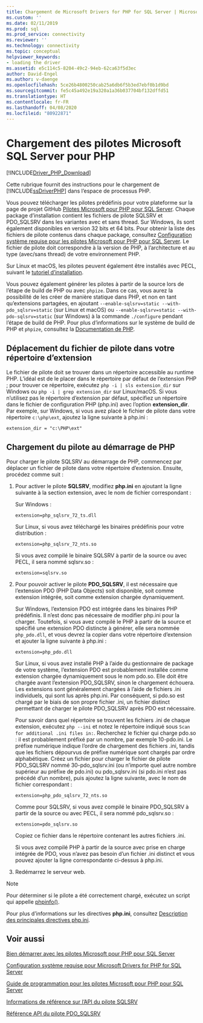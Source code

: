 ```yaml
---
title: Chargement de Microsoft Drivers for PHP for SQL Server | Microsoft Docs
ms.custom: ''
ms.date: 02/11/2019
ms.prod: sql
ms.prod_service: connectivity
ms.reviewer: ''
ms.technology: connectivity
ms.topic: conceptual
helpviewer_keywords:
- loading the driver
ms.assetid: e5c114c5-8204-49c2-94eb-62ca63f5d3ec
author: David-Engel
ms.author: v-daenge
ms.openlocfilehash: 5ce26b4800250cab25a6db6f5b3ed7ebf0b1d9bd
ms.sourcegitcommit: fe5c45a492e19a320a1a36b037704bf132dffd51
ms.translationtype: HT
ms.contentlocale: fr-FR
ms.lasthandoff: 04/08/2020
ms.locfileid: "80922871"
---
```

# <a name="loading-the-microsoft-drivers-for-php-for-sql-server"></a>Chargement des pilotes Microsoft SQL Server pour PHP
[!INCLUDE[Driver_PHP_Download](../../includes/driver_php_download.md)]

Cette rubrique fournit des instructions pour le chargement de [!INCLUDE[ssDriverPHP](../../includes/ssdriverphp_md.md)] dans l’espace de processus PHP.  
  
Vous pouvez télécharger les pilotes prédéfinis pour votre plateforme sur la page de projet GitHub [Pilotes Microsoft pour PHP pour SQL Server](https://github.com/Microsoft/msphpsql/releases). Chaque package d’installation contient les fichiers de pilote SQLSRV et PDO_SQLSRV dans les variantes avec et sans thread. Sur Windows, ils sont également disponibles en version 32 bits et 64 bits. Pour obtenir la liste des fichiers de pilote contenus dans chaque package, consultez [Configuration système requise pour les pilotes Microsoft pour PHP pour SQL Server](../../connect/php/system-requirements-for-the-php-sql-driver.md). Le fichier de pilote doit correspondre à la version de PHP, à l’architecture et au type (avec/sans thread) de votre environnement PHP.

Sur Linux et macOS, les pilotes peuvent également être installés avec PECL, suivant le [tutoriel d’installation](../../connect/php/installation-tutorial-linux-mac.md).

Vous pouvez également générer les pilotes à partir de la source lors de l’étape de build de PHP ou avec `phpize`. Dans ce cas, vous aurez la possibilité de les créer de manière statique dans PHP, et non en tant qu’extensions partagées, en ajoutant `--enable-sqlsrv=static --with-pdo_sqlsrv=static` (sur Linux et macOS) ou `--enable-sqlsrv=static --with-pdo-sqlsrv=static` (sur Windows) à la commande `./configure` pendant l’étape de build de PHP. Pour plus d’informations sur le système de build de PHP et `phpize`, consultez la [Documentation de PHP](http://php.net/manual/install.php).
  
## <a name="moving-the-driver-file-into-your-extension-directory"></a>Déplacement du fichier de pilote dans votre répertoire d’extension  
Le fichier de pilote doit se trouver dans un répertoire accessible au runtime PHP. L’idéal est de le placer dans le répertoire par défaut de l’extension PHP ; pour trouver ce répertoire, exécutez `php -i | sls extension_dir` sur Windows ou `php -i | grep extension_dir` sur Linux/macOS. Si vous n’utilisez pas le répertoire d’extension par défaut, spécifiez un répertoire dans le fichier de configuration PHP (php.ini) avec l’option **extension_dir**. Par exemple, sur Windows, si vous avez placé le fichier de pilote dans votre répertoire `c:\php\ext`, ajoutez la ligne suivante à php.ini :
  
```  
extension_dir = "c:\PHP\ext"  
```

## <a name="loading-the-driver-at-php-startup"></a>Chargement du pilote au démarrage de PHP  
Pour charger le pilote SQLSRV au démarrage de PHP, commencez par déplacer un fichier de pilote dans votre répertoire d’extension. Ensuite, procédez comme suit :  
  
1.  Pour activer le pilote **SQLSRV**, modifiez **php.ini** en ajoutant la ligne suivante à la section extension, avec le nom de fichier correspondant :  
  
    Sur Windows : 
    ```  
    extension=php_sqlsrv_72_ts.dll  
    ```  
    Sur Linux, si vous avez téléchargé les binaires prédéfinis pour votre distribution : 
    ```  
    extension=php_sqlsrv_72_nts.so  
    ```
    Si vous avez compilé le binaire SQLSRV à partir de la source ou avec PECL, il sera nommé sqlsrv.so :
    ```
    extension=sqlsrv.so
    ```
  
2.  Pour pouvoir activer le pilote **PDO_SQLSRV**, il est nécessaire que l’extension PDO (PHP Data Objects) soit disponible, soit comme extension intégrée, soit comme extension chargée dynamiquement.

    Sur Windows, l’extension PDO est intégrée dans les binaires PHP prédéfinis. Il n’est donc pas nécessaire de modifier php.ini pour la charger. Toutefois, si vous avez compilé le PHP à partir de la source et spécifié une extension PDO distincte à générer, elle sera nommée `php_pdo.dll`, et vous devrez la copier dans votre répertoire d’extension et ajouter la ligne suivante à php.ini :  
    ```
    extension=php_pdo.dll  
    ```
    Sur Linux, si vous avez installé PHP à l’aide du gestionnaire de package de votre système, l’extension PDO est probablement installée comme extension chargée dynamiquement sous le nom pdo.so. Elle doit être chargée avant l’extension PDO_SQLSRV, sinon le chargement échouera. Les extensions sont généralement chargées à l’aide de fichiers .ini individuels, qui sont lus après php.ini. Par conséquent, si pdo.so est chargé par le biais de son propre fichier .ini, un fichier distinct permettant de charger le pilote PDO_SQLSRV après PDO est nécessaire. 

    Pour savoir dans quel répertoire se trouvent les fichiers .ini de chaque extension, exécutez `php --ini` et notez le répertoire indiqué sous `Scan for additional .ini files in:`. Recherchez le fichier qui charge pdo.so : il est probablement préfixé par un nombre, par exemple 10-pdo.ini. Le préfixe numérique indique l’ordre de chargement des fichiers .ini, tandis que les fichiers dépourvus de préfixe numérique sont chargés par ordre alphabétique. Créez un fichier pour charger le fichier de pilote PDO_SQLSRV nommé 30-pdo_sqlsrv.ini (ou n’importe quel autre nombre supérieur au préfixe de pdo.ini) ou pdo_sqlsrv.ini (si pdo.ini n’est pas précédé d’un nombre), puis ajoutez la ligne suivante, avec le nom de fichier correspondant :  
    ```
    extension=php_pdo_sqlsrv_72_nts.so
    ```
    Comme pour SQLSRV, si vous avez compilé le binaire PDO_SQLSRV à partir de la source ou avec PECL, il sera nommé pdo_sqlsrv.so :
    ```
    extension=pdo_sqlsrv.so
    ```
    Copiez ce fichier dans le répertoire contenant les autres fichiers .ini. 

    Si vous avez compilé PHP à partir de la source avec prise en charge intégrée de PDO, vous n’avez pas besoin d’un fichier .ini distinct et vous pouvez ajouter la ligne correspondante ci-dessus à php.ini.
  
3.  Redémarrez le serveur web.  
  
> [!NOTE]  
> Pour déterminer si le pilote a été correctement chargé, exécutez un script qui appelle [phpinfo()](https://php.net/manual/en/function.phpinfo.php).  
  
Pour plus d’informations sur les directives **php.ini**, consultez [Description des principales directives php.ini](https://php.net/manual/en/ini.core.php).  
  
## <a name="see-also"></a>Voir aussi  
[Bien démarrer avec les pilotes Microsoft pour PHP pour SQL Server](../../connect/php/getting-started-with-the-php-sql-driver.md)

[Configuration système requise pour Microsoft Drivers for PHP for SQL Server](../../connect/php/system-requirements-for-the-php-sql-driver.md)

[Guide de programmation pour les pilotes Microsoft pour PHP pour SQL Server](../../connect/php/programming-guide-for-php-sql-driver.md)

[Informations de référence sur l’API du pilote SQLSRV](../../connect/php/sqlsrv-driver-api-reference.md)

[Référence API du pilote PDO_SQLSRV](../../connect/php/pdo-sqlsrv-driver-reference.md)  
  
